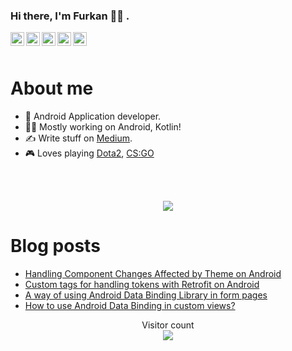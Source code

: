 ### Hi there, I'm Furkan 👋🏻 .

<a href="https://twitter.com/askinnfurkan">
  <img align="left" alt="Furkan's Twitter | Twitter" width="22px" src="https://cdn.jsdelivr.net/npm/simple-icons@v3/icons/twitter.svg" />
</a>
<a href="https://www.linkedin.com/in/furkanaskin/">
  <img align="left" alt="Furkan's LinkedIn" width="22px" src="https://cdn.jsdelivr.net/npm/simple-icons@v3/icons/linkedin.svg" />
</a>
<a href="https://medium.com/@askinfurkan">
  <img align="left" alt="Furkan's Medium" width="22px" src="https://cdn.jsdelivr.net/npm/simple-icons@3.9.0/icons/medium.svg" />
</a>
<a href="https://profile.codersrank.io/user/furkanaskin">
  <img align="left" alt="Nuh's Codersrank" width="22px" src="https://cdn.jsdelivr.net/npm/simple-icons@v3/icons/codersrank.svg" />
</a>
<a href="https://steamcommunity.com/id/faskN">
  <img align="left" alt="Furkan's Steam" width="22px" src="https://cdn.jsdelivr.net/npm/simple-icons@3.9.0/icons/steam.svg" />
</a>

<br />
<br />

# About me

- 📱 Android Application developer.
- 👨‍💻 Mostly working on Android, Kotlin!
- ✍️ Write stuff on [Medium](https://medium.com/@askinfurkan).
- 🎮 Loves playing [Dota2](https://steamcommunity.com/id/faskN), [CS:GO](https://steamcommunity.com/id/faskN)

<br />
<br />

<p align="center"> 
  <img src="https://github-readme-stats.vercel.app/api?username=furkanaskin&show_icons=true&theme=tokyonight" />
</p>

# Blog posts
<!-- BLOG-POST-LIST:START -->
- [Handling Component Changes Affected by Theme on Android](https://medium.com/ozan-superapp/handling-component-changes-affected-by-theme-on-android-c9cba3d9b178?source=rss-c29c499bb365------2)
- [Custom tags for handling tokens with Retrofit on Android](https://medium.com/ozan-superapp/custom-tags-for-handling-tokens-with-retrofit-on-android-41176c50be0d?source=rss-c29c499bb365------2)
- [A way of using Android Data Binding Library in form pages](https://medium.com/ozan-superapp/a-way-of-using-android-data-binding-library-in-form-pages-cdfd08bc7d22?source=rss-c29c499bb365------2)
- [How to use Android Data Binding in custom views?](https://proandroiddev.com/how-to-use-android-data-binding-in-custom-views-a47676c4c1cd?source=rss-c29c499bb365------2)
<!-- BLOG-POST-LIST:END -->

<p align="center"> 
  Visitor count<br>
  <img src="https://profile-counter.glitch.me/furkanaskin/count.svg" />
</p>
